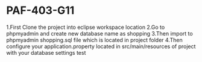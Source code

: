 # PAF-403-G11
1.First Clone the project into eclipse workspace location
2.Go to phpmyadmin and create new database name as shopping
3.Then import to phpmyadmin shopping.sql file which is located in project folder
4.Then configure your application.property located in src/main/resources of project with your database settings
test